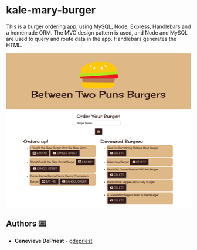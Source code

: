 # kale-mary-burger

This is a burger ordering app, using MySQL, Node, Express, Handlebars and a homemade ORM. The MVC design pattern is used, and Node and MySQL are used to query and route data in the app.  Handlebars generates the HTML.

<img src="./public/assets/images/burgerAppScreencapture.png" alt="screen capture of app">

## Authors ⌨️

* **Genevieve DePriest** - [gdepriest](https://github.com/gdepriest)